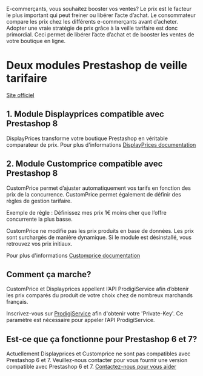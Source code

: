E-commerçants, vous souhaitez booster vos ventes? Le prix est le facteur le plus important qui peut freiner ou libérer l’acte d’achat. Le consommateur compare les prix chez les différents e-commerçants avant d’acheter. Adopter une vraie stratégie de prix grâce à la veille tarifaire est donc primordial. Ceci permet de libérer l’acte d’achat et de booster les ventes de votre boutique en ligne. 

# Deux modules Prestashop de veille tarifaire 

[Site officiel](https://www.prodigiservice.fr)

## 1. Module Displayprices compatible avec Prestashop 8

DisplayPrices transforme votre boutique Prestashop en véritable comparateur de prix.
Pour plus d'informations [DisplayPrices documentation](https://www.prodigiservice.fr/faq/module-prestashop-displayprices-veille-tarifaire)

## 2. Module Customprice compatible avec Prestashop 8

CustomPrice permet d’ajuster automatiquement vos tarifs en fonction des prix de la concurrence. CustomPrice permet également de définir des règles de gestion tarifaire.

Exemple de règle : Définissez mes prix 1€ moins cher que l’offre concurrente la plus basse.

CustomPrice ne modifie pas les prix produits en base de données. Les prix sont surchargés de manière dynamique. Si le module est désinstallé, vous retrouvez vos prix initiaux.

Pour plus d'informations [Customprice documentation](https://www.prodigiservice.fr/faq/module-prestashop-customprice-veille-tarifaire)

## Comment ça marche?

CustomPrice et Displayprices appellent l’API ProdigiService afin d’obtenir les prix comparés du produit de votre choix chez de nombreux marchands français. 

Inscrivez-vous sur [ProdigiService](https://www.prodigiservice.fr/login) afin d'obtenir votre 'Private-Key'. Ce paramètre est nécessaire pour appeler l’API ProdigiService.

## Est-ce que ça fonctionne pour Prestashop 6 et 7?

Actuellement Displayprices et Customprice ne sont pas compatibles avec Prestashop 6 et 7. Veuillez-nous contacter pour vous fournir une version compatible avec Prestashop 6 et 7. 
[Contactez-nous pour vous aider](https://www.prodigiservice.fr/contactus?action=contactus)

